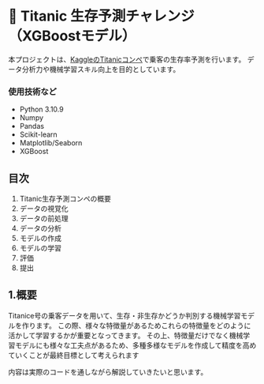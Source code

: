 # 🚢 Titanic 生存予測チャレンジ（XGBoostモデル）

本プロジェクトは、[KaggleのTitanicコンペ](https://www.kaggle.com/c/titanic)で乗客の生存率予測を行います。
データ分析力や機械学習スキル向上を目的としています。

### 使用技術など
- Python 3.10.9
- Numpy
- Pandas
- Scikit-learn
- Matplotlib/Seaborn
- XGBoost

## 目次
1. Titanic生存予測コンペの概要
2. データの視覚化
3. データの前処理
4. データの分析
5. モデルの作成
6. モデルの学習
7. 評価
8. 提出

## 1.概要
Titanice号の乗客データを用いて、生存・非生存かどうか判別する機械学習モデルを作ります。
この際、様々な特徴量があるためこれらの特徴量をどのように活かして学習するかが重要となってきます。
その上、特徴量だけでなく機械学習モデルにも様々な工夫点があるため、多種多様なモデルを作成して精度を高めていくことが最終目標として考えられます

内容は実際のコードを通しながら解説していきたいと思います。
